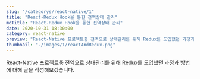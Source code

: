 ```yaml
---
slug: "/categorys/react-native/1"
title: "React-Redux Hook을 통한 전역상태 관리"
mdTitle: "React-Redux Hook을 통한 전역상태 관리"   
date: 2020-10-31 18:30:00
category: react-native
preview: "React-Native 프로젝트중 전역으로 상태관리를 위해 Redux를 도입했던 과정과 방법에 대해 글을 작성해보겠습니다."
thumbnail: "./images/1/reactAndRedux.png"
---
```


React-Native 프로젝트중 전역으로 상태관리를 위해 Redux를 도입했던 과정과 방법에 대해 글을 작성해보겠습니다.